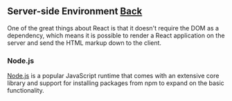 ## Server-side Environment [Back](./../tooling_integration.md)

One of the great things about React is that it doesn't require the DOM as a dependency, which means it is possible to render a React application on the server and send the HTML markup down to the client. 

### Node.js

[Node.js](http://nodejs.org/) is a popular JavaScript runtime that comes with an extensive core library and support for installing packages from npm to expand on the basic functionality.
